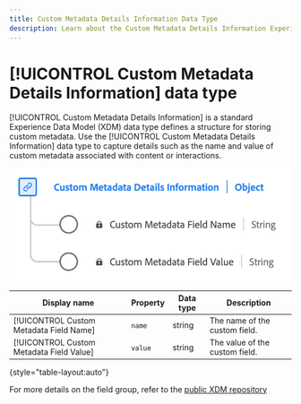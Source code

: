 ```yaml
---
title: Custom Metadata Details Information Data Type
description: Learn about the Custom Metadata Details Information Experience Data Model (XDM) data type.
---
```

# [!UICONTROL Custom Metadata Details Information] data type

[!UICONTROL Custom Metadata Details Information] is a standard Experience Data Model (XDM) data type defines a structure for storing custom metadata. Use the [!UICONTROL Custom Metadata Details Information] data type to capture details such as the name and value of custom metadata associated with content or interactions.

![A diagram of the  Custom Metadata Details Information data type.](../images/data-types/custom-metadata-details-information.png)

| Display name                               | Property         | Data type | Description                             |
|--------------------------------------------|------------------|-----------|-----------------------------------------|
| [!UICONTROL Custom Metadata Field Name]    | `name`           | string    | The name of the custom field.           |
| [!UICONTROL Custom Metadata Field Value]   | `value`          | string    | The value of the custom field.          |

{style="table-layout:auto"}

For more details on the field group, refer to the [public XDM repository](https://github.com/adobe/xdm/blob/master/components/datatypes/custommetadatadetails.schema.json)
